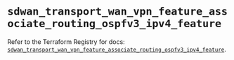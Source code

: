 # `sdwan_transport_wan_vpn_feature_associate_routing_ospfv3_ipv4_feature`

Refer to the Terraform Registry for docs: [`sdwan_transport_wan_vpn_feature_associate_routing_ospfv3_ipv4_feature`](https://registry.terraform.io/providers/ciscodevnet/sdwan/0.8.0/docs/resources/transport_wan_vpn_feature_associate_routing_ospfv3_ipv4_feature).
